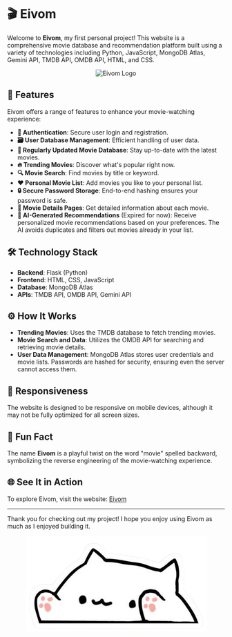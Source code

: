 # 🎬 Eivom

Welcome to **Eivom**, my first personal project! This website is a comprehensive movie database and recommendation platform built using a variety of technologies including Python, JavaScript, MongoDB Atlas, Gemini API, TMDB API, OMDB API, HTML, and CSS. 

<div align="center">
  <img src="static/favicon.ico" alt="Eivom Logo">
</div>

## 🌟 Features

Eivom offers a range of features to enhance your movie-watching experience:

- **🔐 Authentication**: Secure user login and registration.
- **🗃️ User Database Management**: Efficient handling of user data.
- **📅 Regularly Updated Movie Database**: Stay up-to-date with the latest movies.
- **🔥 Trending Movies**: Discover what's popular right now.
- **🔍 Movie Search**: Find movies by title or keyword.
- **❤️ Personal Movie List**: Add movies you like to your personal list.
- **🔒 Secure Password Storage**: End-to-end hashing ensures your password is safe.
- **📄 Movie Details Pages**: Get detailed information about each movie.
- **🤖 AI-Generated Recommendations** (Expired for now): Receive personalized movie recommendations based on your preferences. The AI avoids duplicates and filters out movies already in your list.

## 🛠️ Technology Stack

- **Backend**: Flask (Python)
- **Frontend**: HTML, CSS, JavaScript
- **Database**: MongoDB Atlas
- **APIs**: TMDB API, OMDB API, Gemini API

## ⚙️ How It Works

- **Trending Movies**: Uses the TMDB database to fetch trending movies.
- **Movie Search and Data**: Utilizes the OMDB API for searching and retrieving movie details.
- **User Data Management**: MongoDB Atlas stores user credentials and movie lists. Passwords are hashed for security, ensuring even the server cannot access them.

## 📱 Responsiveness

The website is designed to be responsive on mobile devices, although it may not be fully optimized for all screen sizes.

## 🎉 Fun Fact

The name **Eivom** is a playful twist on the word "movie" spelled backward, symbolizing the reverse engineering of the movie-watching experience.

## 🌐 See It in Action

To explore Eivom, visit the website: [Eivom](https://eivom.vercel.app)

---

Thank you for checking out my project! I hope you enjoy using Eivom as much as I enjoyed building it.

<div align="center">
  <img src="static/cat_ai.png" alt="Eivom Logo">
</div>
